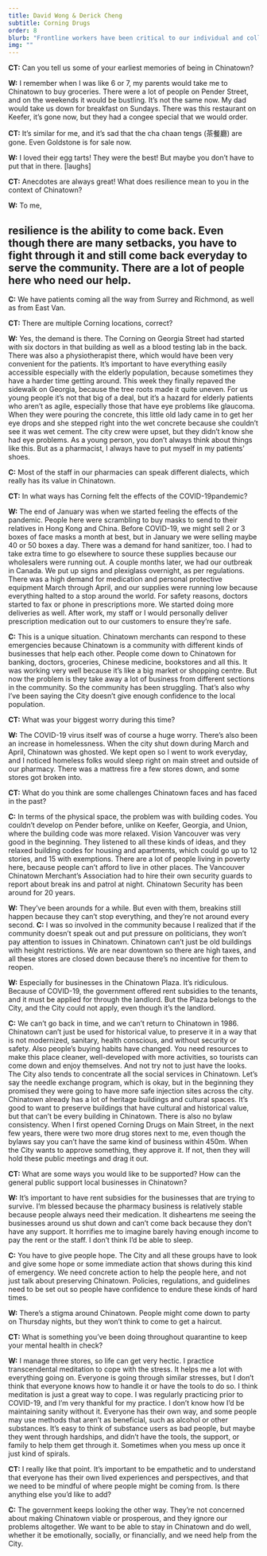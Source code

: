 ```yaml
---
title: David Wong & Derick Cheng
subtitle: Corning Drugs
order: 8
blurb: "Frontline workers have been critical to our individual and collective well-being throughout the pandemic. Who better to interview about the pandemic, resilience, and Chinatown, than frontline workers who operate Corning Drugs, a pharmacy located at 515 Main Street that’s been operating since 1972? David Wong and his mentor Derick Cheng chat with Chinatown Today about challenges the Chinatown business community face as a result of the pandemic, such as lack of rent subsidy and a changing client demographic. David reminds us that the pandemic is truly a global phenomenon, and that the care we give to one another can be seen through the medical masks we’ve sent, crisscrossing the Pacific, in each others’ times of need."
img: ""
---
```


<!-- <img src="corning_1of4"/> -->

**CT:** Can you tell us some of your earliest memories of being in Chinatown?

**W:** I remember when I was like 6 or 7, my parents would take me to Chinatown to buy groceries. There were a lot of people on Pender Street, and on the weekends it would be bustling. It’s not the same now. My dad would take us down for breakfast on Sundays. There was this restaurant on Keefer, it’s gone now, but they had a congee special that we would order.

**CT:** It’s similar for me, and it’s sad that the cha chaan tengs (茶餐廳) are gone. Even Goldstone is for sale now.

**W:** I loved their egg tarts! They were the best! But maybe you don’t have to put that in there. [laughs]

**CT:** Anecdotes are always great! What does resilience mean to you in the context of Chinatown?

**W:** To me,

## resilience is the ability to come back. Even though there are many setbacks, you have to fight through it and still come back everyday to serve the community. There are a lot of people here who need our help.

**C:** We have patients coming all the way from Surrey and Richmond, as well as from East Van.

**CT:** There are multiple Corning locations, correct?

**W:** Yes, the demand is there. The Corning on Georgia Street had started with six doctors in that building as well as a blood testing lab in the back. There was also a physiotherapist there, which would have been very convenient for the patients. It’s important to have everything easily accessible especially with the elderly population, because sometimes they have a harder time getting around. This week they finally repaved the sidewalk on Georgia, because the tree roots made it quite uneven. For us young people it’s not that big of a deal, but it’s a hazard for elderly patients who aren’t as agile, especially those that have eye problems like glaucoma. When they were pouring the concrete, this little old lady came in to get her eye drops and she stepped right into the wet concrete because she couldn’t see it was wet cement. The city crew were upset, but they didn’t know she had eye problems. As a young person, you don’t always think about things like this. But as a pharmacist, I always have to put myself in my patients’ shoes.

**C:** Most of the staff in our pharmacies can speak different dialects, which really has its value in Chinatown.

**CT:** In what ways has Corning felt the effects of the COVID-19pandemic?

**W:** The end of January was when we started feeling the effects of the pandemic. People here were scrambling to buy masks to send to their relatives in Hong Kong and China. Before COVID-19, we might sell 2 or 3 boxes of face masks a month at best, but in January we were selling maybe 40 or 50 boxes a day. There was a demand for hand sanitizer, too. I had to take extra time to go elsewhere to source these supplies because our wholesalers were running out. A couple months later, we had our outbreak in Canada. We put up signs and plexiglass overnight, as per regulations. There was a high demand for medication and personal protective equipment March through April, and our supplies were running low because everything halted to a stop around the world. For safety reasons, doctors started to fax or phone in prescriptions more. We started doing more deliveries as well. After work, my staff or I would personally deliver prescription medication out to our customers to ensure they’re safe.

**C:** This is a unique situation. Chinatown merchants can respond to these emergencies because Chinatown is a community with different kinds of businesses that help each other. People come down to Chinatown for banking, doctors, groceries, Chinese medicine, bookstores and all this. It was working very well because it’s like a big market or shopping centre. But now the problem is they take away a lot of business from different sections in the community. So the community has been struggling. That’s also why I’ve been saying the City doesn’t give enough confidence to the local population.

<!-- <img src="corning_2of4"/> -->

**CT:** What was your biggest worry during this time?

**W:** The COVID-19 virus itself was of course a huge worry. There’s also been an increase in homelessness. When the city shut down during March and April, Chinatown was ghosted. We kept open so I went to work everyday, and I noticed homeless folks would sleep right on main street and outside of our pharmacy. There was a mattress fire a few stores down, and some stores got broken into.

**CT:** What do you think are some challenges Chinatown faces and has faced in the past?

**C:** In terms of the physical space, the problem was with building codes. You couldn’t develop on Pender before, unlike on Keefer, Georgia, and Union, where the building code was more relaxed. Vision Vancouver was very good in the beginning. They listened to all these kinds of ideas, and they relaxed building codes for housing and apartments, which could go up to 12 stories, and 15 with exemptions. There are a lot of people living in poverty here, because people can’t afford to live in other places. The Vancouver Chinatown Merchant’s Association had to hire their own security guards to report about break ins and patrol at night. Chinatown Security has been around for 20 years.

**W:** They’ve been arounds for a while. But even with them, breakins still happen because they can’t stop everything, and they’re not around every second.
**C:** I was so involved in the community because I realized that if the community doesn’t speak out and put pressure on politicians, they won’t pay attention to issues in Chinatown. Chinatown can’t just be old buildings with height restrictions. We are near downtown so there are high taxes, and all these stores are closed down because there’s no incentive for them to reopen.

**W:** Especially for businesses in the Chinatown Plaza. It’s ridiculous. Because of COVID-19, the government offered rent subsidies to the tenants, and it must be applied for through the landlord. But the Plaza belongs to the City, and the City could not apply, even though it’s the landlord.

<!-- <img src="corning_3of4"/> -->

**C:** We can’t go back in time, and we can’t return to Chinatown in 1986. Chinatown can’t just be used for historical value, to preserve it in a way that is not modernized, sanitary, health conscious, and without security or safety. Also people’s buying habits have changed. You need resources to make this place cleaner, well-developed with more activities, so tourists can come down and enjoy themselves. And not try not to just have the looks. The City also tends to concentrate all the social services in Chinatown. Let’s say the needle exchange program, which is okay, but in the beginning they promised they were going to have more safe injection sites across the city. Chinatown already has a lot of heritage buildings and cultural spaces. It’s good to want to preserve buildings that have cultural and historical value, but that can’t be every building in Chinatown. There is also no bylaw consistency. When I first opened Corning Drugs on Main Street, in the next few years, there were two more drug stores next to me, even though the bylaws say you can’t have the same kind of business within 450m. When the City wants to approve something, they approve it. If not, then they will hold these public meetings and drag it out.

**CT:** What are some ways you would like to be supported? How can the general public support local businesses in Chinatown?

**W:** It’s important to have rent subsidies for the businesses that are trying to survive. I’m blessed because the pharmacy business is relatively stable because people always need their medication. It disheartens me seeing the businesses around us shut down and can’t come back because they don’t have any support. It horrifies me to imagine barely having enough income to pay the rent or the staff. I don’t think I’d be able to sleep.

**C:** You have to give people hope. The City and all these groups have to look and give some hope or some immediate action that shows during this kind of emergency. We need concrete action to help the people here, and not just talk about preserving Chinatown. Policies, regulations, and guidelines need to be set out so people have confidence to endure these kinds of hard times.

**W:** There’s a stigma around Chinatown. People might come down to party on Thursday nights, but they won’t think to come to get a haircut.

<!-- <img src="corning_4of4"/> -->

**CT:** What is something you’ve been doing throughout quarantine to keep your mental health in check?

**W:** I manage three stores, so life can get very hectic. I practice transcendental meditation to cope with the stress. It helps me a lot with everything going on. Everyone is going through similar stresses, but I don’t think that everyone knows how to handle it or have the tools to do so. I think meditation is just a great way to cope. I was regularly practicing prior to COVID-19, and I’m very thankful for my practice. I don’t know how I’d be maintaining sanity without it. Everyone has their own way, and some people may use methods that aren’t as beneficial, such as alcohol or other substances. It’s easy to think of substance users as bad people, but maybe they went through hardships, and didn’t have the tools, the support, or family to help them get through it. Sometimes when you mess up once it just kind of spirals.

**CT:** I really like that point. It’s important to be empathetic and to understand that everyone has their own lived experiences and perspectives, and that we need to be mindful of where people might be coming from. Is there anything else you’d like to add?

**C:** The government keeps looking the other way. They’re not concerned about making Chinatown viable or prosperous, and they ignore our problems altogether. We want to be able to stay in Chinatown and do well, whether it be emotionally, socially, or financially, and we need help from the City.
